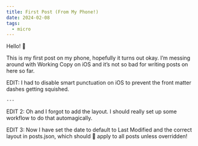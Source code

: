```yaml
---
title: First Post (From My Phone!)
date: 2024-02-08
tags:
  - micro
---
```


Hello! 👋

This is my first post on my phone, hopefully it turns out okay.
I’m messing around with Working Copy on iOS and it’s not so bad for writing posts on here so far.

EDIT: I had to disable smart punctuation on iOS to prevent the front matter dashes getting squished.

`---`

EDIT 2: Oh and I forgot to add the layout.
I should really set up some workflow to do that automagically.

EDIT 3: Now I have set the date to default to Last Modified and the correct layout in posts.json, which should 🤞 apply to all posts unless overridden!
